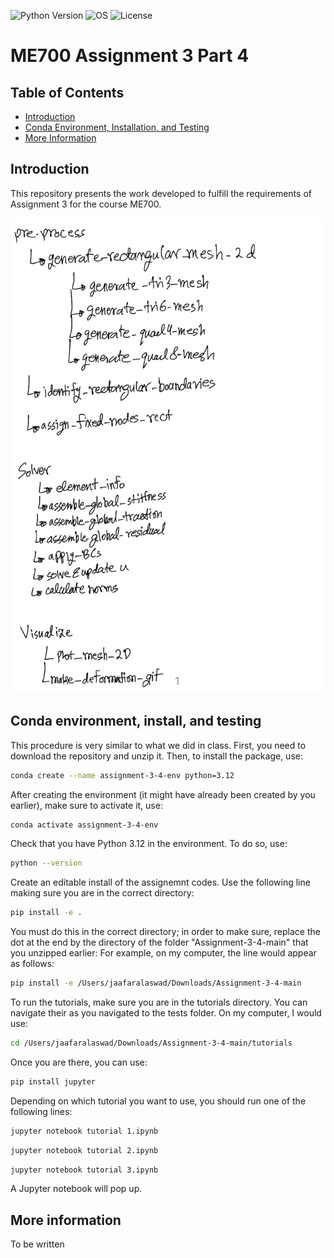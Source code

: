![Python Version](https://img.shields.io/badge/python-3.12-blue)
![OS](https://img.shields.io/badge/os-ubuntu%20%7C%20macos%20%7C%20windows-blue)
![License](https://img.shields.io/badge/license-MIT-green)


# ME700 Assignment 3 Part 4

## Table of Contents

- [Introduction](#introduction)
- [Conda Environment, Installation, and Testing](#conda-environment-installation-and-testing)
- [More Information](#more-information)

## Introduction
This repository presents the work developed to fulfill the requirements of Assignment 3 for the course ME700.

![Code overview](call.png)



## Conda environment, install, and testing

This procedure is very similar to what we did in class. First, you need to download the repository and unzip it. Then, to install the package, use:

```bash
conda create --name assignment-3-4-env python=3.12
```

After creating the environment (it might have already been created by you earlier), make sure to activate it, use:

```bash
conda activate assignment-3-4-env
```

Check that you have Python 3.12 in the environment. To do so, use:

```bash
python --version
```

Create an editable install of the assignemnt codes. Use the following line making sure you are in the correct directory:

```bash
pip install -e .
```

You must do this in the correct directory; in order to make sure, replace the dot at the end by the directory of the folder "Assignment-3-4-main" that you unzipped earlier: For example, on my computer, the line would appear as follows:

```bash
pip install -e /Users/jaafaralaswad/Downloads/Assignment-3-4-main
```

To run the tutorials, make sure you are in the tutorials directory. You can navigate their as you navigated to the tests folder. On my computer, I would use:

```bash
cd /Users/jaafaralaswad/Downloads/Assignment-3-4-main/tutorials
```

Once you are there, you can use:

```bash
pip install jupyter
```

Depending on which tutorial you want to use, you should run one of the following lines:


```bash
jupyter notebook tutorial 1.ipynb
```

```bash
jupyter notebook tutorial 2.ipynb
```

```bash
jupyter notebook tutorial 3.ipynb
```

A Jupyter notebook will pop up.



## More information

To be written
